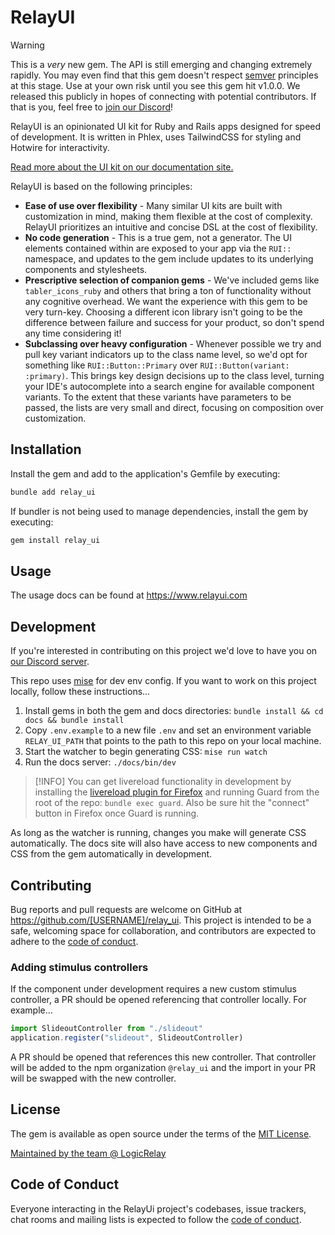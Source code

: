 # RelayUI

> [!WARNING]
> This is a _very_ new gem. The API is still emerging and changing extremely rapidly. You may even find that this gem doesn't respect [semver](https://semver.org/) principles at this stage. Use at your own risk until you see this gem hit v1.0.0. We released this publicly in hopes of connecting with potential contributors. If that is you, feel free to [join our Discord](https://discord.gg/wPyvK87KFe)!

RelayUI is an opinionated UI kit for Ruby and Rails apps designed for speed of development. It is written in Phlex, uses TailwindCSS for styling and Hotwire for interactivity.

[Read more about the UI kit on our documentation site.](https://www.relayui.com)

RelayUI is based on the following principles:
- **Ease of use over flexibility** - Many similar UI kits are built with customization in mind, making them flexible at the cost of complexity. RelayUI prioritizes an intuitive and concise DSL at the cost of flexibility.
- **No code generation** - This is a true gem, not a generator. The UI elements contained within are exposed to your app via the `RUI::` namespace, and updates to the gem include updates to its underlying components and stylesheets.
- **Prescriptive selection of companion gems** - We've included gems like `tabler_icons_ruby` and others that bring a ton of functionality without any cognitive overhead. We want the experience with this gem to be very turn-key. Choosing a different icon library isn't going to be the difference between failure and success for your product, so don't spend any time considering it!
- **Subclassing over heavy configuration** - Whenever possible we try and pull key variant indicators up to the class name level, so we'd opt for something like `RUI::Button::Primary` over `RUI::Button(variant: :primary)`. This brings key design decisions up to the class level, turning your IDE's autocomplete into a search engine for available component variants. To the extent that these variants have parameters to be passed, the lists are very small and direct, focusing on composition over customization.

## Installation

Install the gem and add to the application's Gemfile by executing:

```bash
bundle add relay_ui
```

If bundler is not being used to manage dependencies, install the gem by executing:

```bash
gem install relay_ui
```

## Usage

The usage docs can be found at https://www.relayui.com

## Development

If you're interested in contributing on this project we'd love to have you on [our Discord server](https://discord.gg/wPyvK87KFe).

This repo uses [mise](https://mise.jdx.dev/getting-started.html) for dev env config. If you want to work on this project locally, follow these instructions...

1. Install gems in both the gem and docs directories: `bundle install && cd docs && bundle install`
1. Copy `.env.example` to a new file `.env` and set an environment variable `RELAY_UI_PATH` that points to the path to this repo on your local machine.
1. Start the watcher to begin generating CSS: `mise run watch`
1. Run the docs server: `./docs/bin/dev`

> [!INFO]
> You can get livereload functionality in development by installing the [livereload plugin for Firefox](https://addons.mozilla.org/en-US/firefox/addon/livereload/) and running Guard from the root of the repo: `bundle exec guard`. Also be sure hit the "connect" button in Firefox once Guard is running.

As long as the watcher is running, changes you make will generate CSS automatically. The docs site will also have access to new components and CSS from the gem automatically in development.

## Contributing

Bug reports and pull requests are welcome on GitHub at https://github.com/[USERNAME]/relay_ui. This project is intended to be a safe, welcoming space for collaboration, and contributors are expected to adhere to the [code of conduct](https://github.com/[USERNAME]/relay_ui/blob/main/CODE_OF_CONDUCT.md).

### Adding stimulus controllers

If the component under development requires a new custom stimulus controller, a PR should be opened referencing that controller locally. For example...

```javascript
import SlideoutController from "./slideout"
application.register("slideout", SlideoutController)
```

A PR should be opened that references this new controller. That controller will be added to the npm organization `@relay_ui` and the import in your PR will be swapped with the new controller.

## License

The gem is available as open source under the terms of the [MIT License](https://opensource.org/licenses/MIT).

[Maintained by the team @ LogicRelay](https://www.logicrelay.com/)

## Code of Conduct

Everyone interacting in the RelayUi project's codebases, issue trackers, chat rooms and mailing lists is expected to follow the [code of conduct](https://github.com/[USERNAME]/relay_ui/blob/main/CODE_OF_CONDUCT.md).
